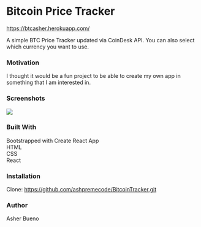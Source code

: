 # Bitcoin Price Tracker

https://btcasher.herokuapp.com/

A simple BTC Price Tracker updated via CoinDesk API.
You can also select which currency you want to use.

### Motivation
I thought it would be a fun project to be able to create my own app in something that I am interested in.

### Screenshots
![](https://github.com/ashpremecode/bitcoin/blob/master/btc1.png)

### Built With
Bootstrapped with Create React App <br>
HTML <br>
CSS <br>
React

### Installation
Clone: https://github.com/ashpremecode/BitcoinTracker.git

### Author
Asher Bueno
